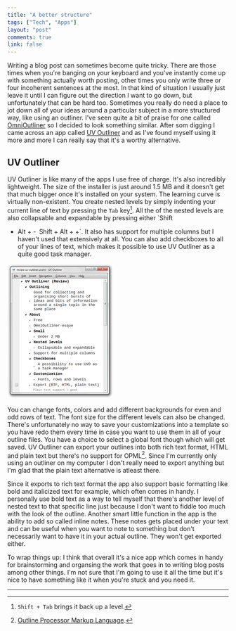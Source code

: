 ```yaml
---
title: "A better structure"
tags: ["Tech", "Apps"]
layout: "post"
comments: true
link: false
---
```


Writing a blog post can sometimes become quite tricky. There are those times
when you're banging on your keyboard and you've instantly come up with something
actually worth posting, other times you only write three or four incoherent
sentences at the most. In that kind of situation I usually just leave it until
I can figure out the direction I want to go down, but unfortunately that can be
hard too. Sometimes you really do need a place to jot down all of your ideas
around a particular subject in a more structured way, like using an outliner.
I've seen quite a bit of praise for one called
[OmniOutliner](http://www.omnigroup.com/products/omnioutliner/) so I decided to
look something similar. After som digging I came across an app called [UV
Outliner](http://uvoutliner.com/) and as I've found myself using it more and
more I can really say that it's a worthy alternative.

## UV Outliner

UV Outliner is like many of the apps I use free of charge. It's also incredibly
lightweight. The size of the installer is just around 1.5 MB and it doesn't get
that much bigger once it's installed on your system. The learning curve is
virtually non-existent. You create nested levels by simply indenting your
current line of text by pressing the `Tab` key[^20121122-1]. All the of the
nested levels are also collapsable and expandable by pressing either `Shift
+ Alt + -` `Shift + Alt + +`. It also has support for multiple columns but
I haven't used that extensively at all. You can also add checkboxes to all of
your lines of text, which makes it possible to use UV Outliner as a quite good
task manager.

![UV Outliner](/images/2012/11/22/uv-outliner.png)

You can change fonts, colors and add different backgrounds for even and odd rows
of text. The font size for the different levels can also be changed. There's
unfortunately no way to save your customizations into a template so you have
redo them every time in case you want to use them in all of your outline files.
You have a choice to select a global font though which will get saved. UV
Outliner can export your outlines into both rich text format, HTML and plain
text but there's no support for OPML[^20121122-2]. Since I'm currently only
using an outliner on my computer I don't really need to export anything but I'm
glad that the plain text alternative is atleast there.

Since it exports to rich text format the app also support basic formatting like
bold and italicized text for example, which often comes in handy. I personally
use bold text as a way to tell myself that there's another level of nested text
to that specific line just because I don't want to fiddle too much with the look
of the outline. Another smart little function in the app is the ability to add
so called inline notes. These notes gets placed under your text and can be
useful when you want to note to something but don't necessarily want to have it
in your actual outline. They won't get exported either.

To wrap things up: I think that overall it's a nice app which comes in handy for
brainstorming and organsing the work that goes in to writing blog posts among
other things. I'm not sure that I'm going to use it all the time but it's nice
to have something like it when you're stuck and you need it.

* * *

[^20121122-1]: `Shift + Tab` brings it back up a level.

[^20121122-2]: [Outline Processor Markup Language](http://en.wikipedia.org/wiki/Opml).
